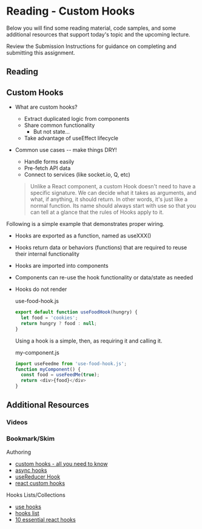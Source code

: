 # Reading - Custom Hooks

Below you will find some reading material, code samples, and some additional resources that support today's topic and the upcoming lecture.

Review the Submission Instructions for guidance on completing and submitting this assignment.

## Reading

## Custom Hooks

- What are custom hooks?
  - Extract duplicated logic from components
  - Share common functionality
    - But not state...
  - Take advantage of useEffect lifecycle

- Common use cases -- make things DRY!
  - Handle forms easily
  - Pre-fetch API data
  - Connect to services (like socket.io, Q, etc)

  > Unlike a React component, a custom Hook doesn't need to have a specific signature. We can decide what it takes as arguments, and what, if anything, it should return. In other words, it's just like a normal function. Its name should always start with use so that you can tell at a glance that the rules of Hooks apply to it.

Following is a simple example that demonstrates proper wiring.

- Hooks are exported as a function, named as useXXX()
- Hooks return data or behaviors (functions) that are required to reuse their internal functionality
- Hooks are imported into components
- Components can re-use the hook functionality or data/state as needed
- Hooks do not render

  use-food-hook.js

  ```javascript
  export default function useFoodHook(hungry) {
    let food = 'cookies';
    return hungry ? food : null;
  }
  ```

  Using a hook is a simple, then, as requiring it and calling it.

  my-component.js

  ```javascript
  import useFeedme from 'use-food-hook.js';
  function myComponent() {
    const food = useFeedMe(true);
    return <div>{food}</div>
  }
  ```

## Additional Resources

### Videos

### Bookmark/Skim

Authoring

- [custom hooks - all you need to know](https://www.telerik.com/blogs/everything-you-need-to-create-a-custom-react-hook)
- [async hooks](https://dev.to/vinodchauhan7/react-hooks-with-async-await-1n9g)
- [useReducer Hook](https://reactjs.org/docs/hooks-reference.html#usereducer)
- [react custom hooks](https://reactjs.org/docs/hooks-custom.html)

Hooks Lists/Collections

- [use hooks](https://usehooks.com/)
- [hooks list](https://github.com/rehooks/awesome-react-hooks)
- [10 essential react hooks](https://blog.bitsrc.io/10-react-custom-hooks-you-should-have-in-your-toolbox-aa27d3f5564d)
